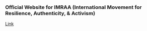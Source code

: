 ### Official Website for IMRAA (International Movement for Resilience, Authenticity, & Activism)

[Link](https://imraacoalition.github.io)
